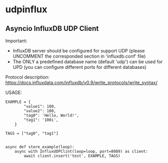 # udpinflux


## Asyncio InfluxDB UDP Client

Important:
 - InfluxDB server should be configured for support UDP
   (please UNCOMMENT the corresponded section in 'influxdb.conf' file)
 - The ONLY a predefined database name (default 'udp') can be used for UPD
   (you can configure different ports for different databases)


Protocol description: https://docs.influxdata.com/influxdb/v0.9/write_protocols/write_syntax/

USAGE:
```
EXAMPLE = {
        "value1": 100,
        "value2": 100,
        "tag0": 'Hello, World!',
        "tag1": '100i',
    }

TAGS = ["tag0", "tag1"]


async def store_example(loop):
    async with InfluxUDPClint(loop=loop, port=8089) as client:
        await client.insert('test', EXAMPLE, TAGS)
```
        
